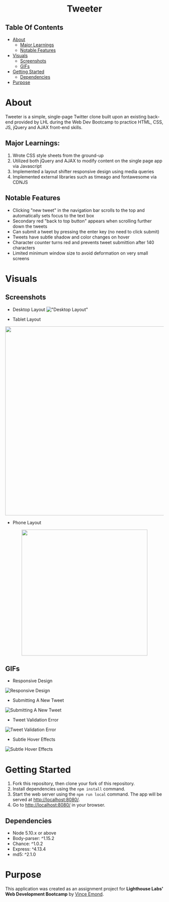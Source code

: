 <h1 align="center">Tweeter</h1>

## Table Of Contents

- [About](#about)
  - [Major Learnings](#major-learnings)
  - [Notable Features](#notable-features)
- [Visuals](#visuals)
  - [Screenshots](#screenshots)
  - [GIFs](#gifs)
- [Getting Started](#getting-started)
    - [Dependencies](#dependencies)
- [Purpose](#purpose)

# About

Tweeter is a simple, single-page Twitter clone built upon an existing back-end provided by LHL during the Web Dev Bootcamp to practice HTML, CSS, JS, jQuery and AJAX front-end skills.

## Major Learnings:
1. Wrote CSS style sheets from the ground-up
2. Utilized both jQuery and AJAX to modify content on the single page app via Javascript
3. Implemented a layout shifter responsive design using media queries
4. Implemented external libraries such as timeago and fontawesome via CDNJS

## Notable Features
* Clicking "new tweet" in the navigation bar scrolls to the top and automatically sets focus to the text box
* Secondary red "back to top button" appears when scrolling further down the tweets
* Can submit a tweet by pressing the enter key (no need to click submit)
* Tweets have subtle shadow and color changes on hover
* Character counter turns red and prevents tweet submittion after 140 characters
* Limited minimum window size to avoid deformation on very small screens

# Visuals

## Screenshots


* Desktop Layout
!["Desktop Layout"](https://github.com/VinceEmond/tweeter/blob/main/public/images/Tweeter-desktop.png?raw=true)

* Tablet Layout
<p align="center">
<img src="https://github.com/VinceEmond/tweeter/blob/main/public/images/Tweeter-tablet.png?raw=true" width="600">
</p>

* Phone Layout
<p align="center">
<img src="https://github.com/VinceEmond/tweeter/blob/main/public/images/Tweeter-phone.png?raw=true" width="400">
</p>



## GIFs
* Responsive Design

![Responsive Design](https://github.com/VinceEmond/tweeter/blob/main/public/images/tweeter-resize.gif?raw=true)

* Submitting A New Tweet

![Submitting A New Tweet](https://github.com/VinceEmond/tweeter/blob/main/public/images/tweeter-validtweet.gif?raw=true)

* Tweet Validation Error

![Tweet Validation Error](https://github.com/VinceEmond/tweeter/blob/main/public/images/tweeter-error.gif?raw=true)

* Subtle Hover Effects

![Subtle Hover Effects](https://github.com/VinceEmond/tweeter/blob/main/public/images/tweeter-hover.gif?raw=true)


# Getting Started

1. Fork this repository, then clone your fork of this repository.
2. Install dependencies using the `npm install` command.
3. Start the web server using the `npm run local` command. The app will be served at <http://localhost:8080/>.
4. Go to <http://localhost:8080/> in your browser.


## Dependencies

- Node 5.10.x or above
- Body-parser: ^1.15.2
- Chance: ^1.0.2
- Express: ^4.13.4
- md5: ^2.1.0


# Purpose

This application was created as an assignment project for **Lighthouse Labs' Web Development Bootcamp** by [Vince Emond](https://github.com/VinceEmond).